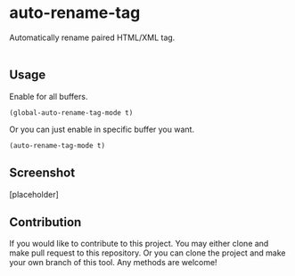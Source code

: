 # auto-rename-tag #

Automatically rename paired HTML/XML tag. <br/><br/>


## Usage ##
Enable for all buffers.
```
(global-auto-rename-tag-mode t)
```
Or you can just enable in specific buffer you want.
```
(auto-rename-tag-mode t)
```


## Screenshot ##
[placeholder]


## Contribution ##
If you would like to contribute to this project. You may either
clone and make pull request to this repository. Or you can
clone the project and make your own branch of this tool. Any
methods are welcome!
